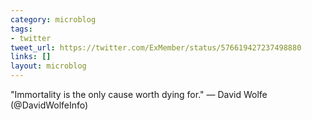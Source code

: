 ```yaml
---
category: microblog
tags:
- twitter
tweet_url: https://twitter.com/ExMember/status/576619427237498880
links: []
layout: microblog
---
```

"Immortality is the only cause worth dying for." — David Wolfe (@DavidWolfeInfo)
